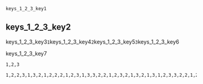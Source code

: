 ```ngMeta
keys_1_2_3_key1
```
## keys_1_2_3_key2
keys_1_2_3_key3`1`keys_1_2_3_key4`2`keys_1_2_3_key5`3`keys_1_2_3_key6

keys_1_2_3_key7


```trytyping
1,2,3
```
```practicetyping
1,2,2,3,1,3,2,1,2,2,2,1,2,3,1,3,3,2,2,1,2,3,2,1,3,2,1,3,1,2,3,3,2,2,1,2,3,1
```
